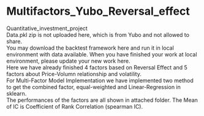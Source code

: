 # Multifactors_Yubo_Reversal_effect
Quantitative_investment_project  
Data.pkl zip is not uploaded here, which is from Yubo and not allowed to share.  
You may download the backtest framework here and run it in local environment with data available. When you have finished your work at local environment, please update your new work here.  
Here we have already finished 4 factors based on Reversal Effect and 5 factors about Price-Volumn relationship and volatility.  
For Multi-Factor Model Implementation we have implemented two method to get the combined factor, equal-weighted and Linear-Regression in sklearn.  
The performances of the factors are all shown in attached folder. The Mean of IC is Coefficient of Rank Correlation (spearman IC).  

